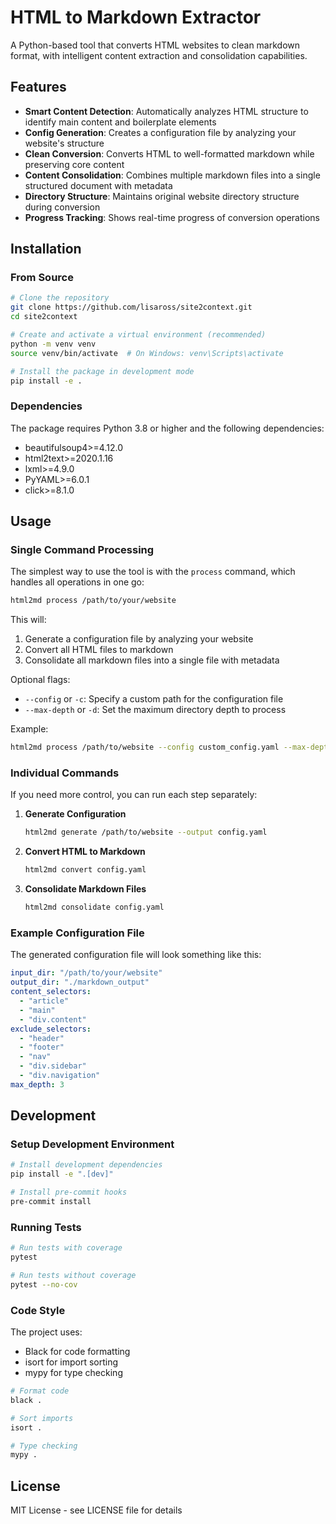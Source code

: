 # HTML to Markdown Extractor

A Python-based tool that converts HTML websites to clean markdown format, with intelligent content extraction and consolidation capabilities.

## Features

- **Smart Content Detection**: Automatically analyzes HTML structure to identify main content and boilerplate elements
- **Config Generation**: Creates a configuration file by analyzing your website's structure
- **Clean Conversion**: Converts HTML to well-formatted markdown while preserving core content
- **Content Consolidation**: Combines multiple markdown files into a single structured document with metadata
- **Directory Structure**: Maintains original website directory structure during conversion
- **Progress Tracking**: Shows real-time progress of conversion operations

## Installation

### From Source

```bash
# Clone the repository
git clone https://github.com/lisaross/site2context.git
cd site2context

# Create and activate a virtual environment (recommended)
python -m venv venv
source venv/bin/activate  # On Windows: venv\Scripts\activate

# Install the package in development mode
pip install -e .
```

### Dependencies

The package requires Python 3.8 or higher and the following dependencies:

- beautifulsoup4>=4.12.0
- html2text>=2020.1.16
- lxml>=4.9.0
- PyYAML>=6.0.1
- click>=8.1.0

## Usage

### Single Command Processing

The simplest way to use the tool is with the `process` command, which handles all operations in one go:

```bash
html2md process /path/to/your/website
```

This will:
1. Generate a configuration file by analyzing your website
2. Convert all HTML files to markdown
3. Consolidate all markdown files into a single file with metadata

Optional flags:
- `--config` or `-c`: Specify a custom path for the configuration file
- `--max-depth` or `-d`: Set the maximum directory depth to process

Example:
```bash
html2md process /path/to/website --config custom_config.yaml --max-depth 3
```

### Individual Commands

If you need more control, you can run each step separately:

1. **Generate Configuration**
   ```bash
   html2md generate /path/to/website --output config.yaml
   ```

2. **Convert HTML to Markdown**
   ```bash
   html2md convert config.yaml
   ```

3. **Consolidate Markdown Files**
   ```bash
   html2md consolidate config.yaml
   ```

### Example Configuration File

The generated configuration file will look something like this:

```yaml
input_dir: "/path/to/your/website"
output_dir: "./markdown_output"
content_selectors:
  - "article"
  - "main"
  - "div.content"
exclude_selectors:
  - "header"
  - "footer"
  - "nav"
  - "div.sidebar"
  - "div.navigation"
max_depth: 3
```

## Development

### Setup Development Environment

```bash
# Install development dependencies
pip install -e ".[dev]"

# Install pre-commit hooks
pre-commit install
```

### Running Tests

```bash
# Run tests with coverage
pytest

# Run tests without coverage
pytest --no-cov
```

### Code Style

The project uses:
- Black for code formatting
- isort for import sorting
- mypy for type checking

```bash
# Format code
black .

# Sort imports
isort .

# Type checking
mypy .
```

## License

MIT License - see LICENSE file for details 